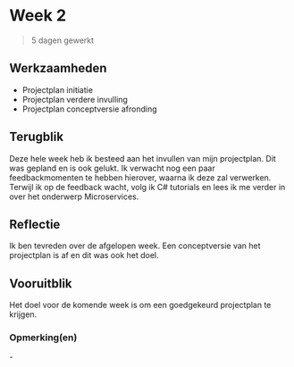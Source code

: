 # Week 2
> 5 dagen gewerkt

## Werkzaamheden
- Projectplan initiatie
- Projectplan verdere invulling
- Projectplan conceptversie afronding

## Terugblik
Deze hele week heb ik besteed aan het invullen van mijn projectplan. Dit was gepland en is ook gelukt. Ik verwacht nog een paar feedbackmomenten te hebben hierover, waarna ik deze zal verwerken. Terwijl ik op de feedback wacht, volg ik C# tutorials en lees ik me verder in over het onderwerp Microservices.

## Reflectie
Ik ben tevreden over de afgelopen week. Een conceptversie van het projectplan is af en dit was ook het doel.

## Vooruitblik
Het doel voor de komende week is om een goedgekeurd projectplan te krijgen.

### Opmerking(en)
\-

